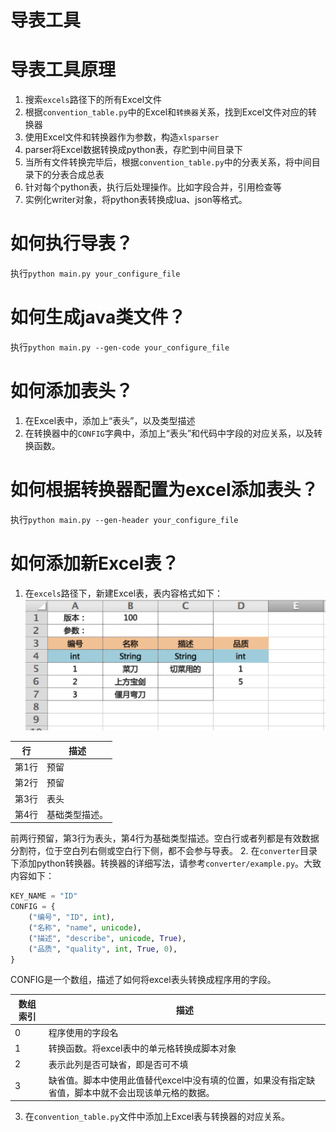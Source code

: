 导表工具
======================

# 导表工具原理
1. 搜索`excels`路径下的所有Excel文件
2. 根据`convention_table.py`中的Excel和`转换器`关系，找到Excel文件对应的转换器
3. 使用Excel文件和转换器作为参数，构造`xlsparser`
4. parser将Excel数据转换成python表，存贮到中间目录下
5. 当所有文件转换完毕后，根据`convention_table.py`中的分表关系，将中间目录下的分表合成总表
6. 针对每个python表，执行后处理操作。比如字段合并，引用检查等
7. 实例化writer对象，将python表转换成lua、json等格式。

# 如何执行导表？
执行`python main.py your_configure_file`

# 如何生成java类文件？
执行`python main.py --gen-code your_configure_file`

# 如何添加表头？
1. 在Excel表中，添加上“表头”，以及类型描述
2. 在转换器中的`CONFIG`字典中，添加上“表头”和代码中字段的对应关系，以及转换函数。

# 如何根据转换器配置为excel添加表头？
执行`python main.py --gen-header your_configure_file`

# 如何添加新Excel表？
1. 在`excels`路径下，新建Excel表，表内容格式如下：  
![](doc/excel.png)  

行   | 描述
------|------
第1行 | 预留
第2行 | 预留
第3行 | 表头
第4行 | 基础类型描述。

前两行预留，第3行为表头，第4行为基础类型描述。空白行或者列都是有效数据分割符，位于空白列右侧或空白行下侧，都不会参与导表。
2. 在`converter`目录下添加python转换器。转换器的详细写法，请参考`converter/example.py`。大致内容如下：
```python
KEY_NAME = "ID"
CONFIG = {
    ("编号", "ID", int),
    ("名称", "name", unicode),
    ("描述", "describe", unicode, True),
    ("品质", "quality", int, True, 0),
}
```
CONFIG是一个数组，描述了如何将excel表头转换成程序用的字段。

数组索引 | 描述
--------|------------
 0      | 程序使用的字段名
 1      | 转换函数。将excel表中的单元格转换成脚本对象
 2      | 表示此列是否可缺省，即是否可不填
 3      | 缺省值。脚本中使用此值替代excel中没有填的位置，如果没有指定缺省值，脚本中就不会出现该单元格的数据。
3. 在`convention_table.py`文件中添加上Excel表与转换器的对应关系。
